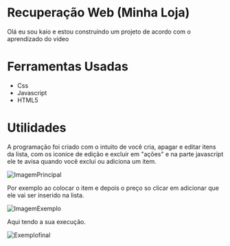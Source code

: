 # Recuperação Web (Minha Loja)

Olá eu sou kaio e estou construindo um projeto de acordo com o aprendizado do video

# Ferramentas Usadas

- Css
- Javascript
- HTML5

# Utilidades

A programação foi criado com o intuito de você cria, apagar e editar itens da lista, com os iconice de edição e excluir em "ações" e na parte javascript ele te avisa quando você exclui ou adiciona um item.

![ImagemPrincipal](image.png)

Por exemplo ao colocar o item e depois o preço so clicar em adicionar que ele vai ser inserido na lista.

![ImagemExemplo](image.png)

Aqui tendo a sua execução.

![Exemplofinal](image.png)
